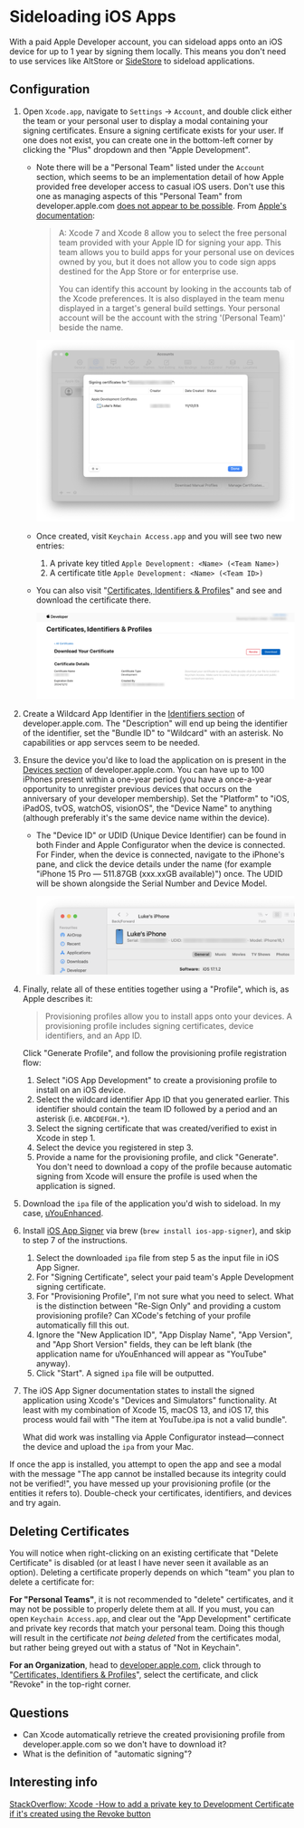 # Sideloading iOS Apps

With a paid Apple Developer account, you can sideload apps onto an iOS device for up to 1 year by signing them locally.
This means you don't need to use services like AltStore or [SideStore][2] to sideload applications.

## Configuration

1. Open `Xcode.app`, navigate to `Settings` → `Account`, and double click either the team or your personal user to display a modal containing your signing certificates.
   Ensure a signing certificate exists for your user.
   If one does not exist, you can create one in the bottom-left corner by clicking the "Plus" dropdown and then "Apple Development".

   - Note there will be a "Personal Team" listed under the `Account` section, which seems to be an implementation detail of how Apple provided free developer access to casual iOS users.
     Don't use this one as managing aspects of this "Personal Team" from developer.apple.com [does not appear to be possible][8].
     From [Apple's documentation][3]:

     > A: Xcode 7 and Xcode 8 allow you to select the free personal team provided with your Apple ID for signing your app. This team allows you to build apps for your personal use on devices owned by you, but it does not allow you to code sign apps destined for the App Store or for enterprise use.
     >
     > You can identify this account by looking in the accounts tab of the Xcode preferences. It is also displayed in the team menu displayed in a target's general build settings. Your personal account will be the account with the string '(Personal Team)' beside the name.

     ![](images/xcode-signing-certificates.png)

   - Once created, visit `Keychain Access.app` and you will see two new entries:
     1. A private key titled `Apple Development: <Name> (<Team Name>)`
     2. A certificate title `Apple Development: <Name> (<Team ID>)`
   - You can also visit "[Certificates, Identifiers & Profiles][5]" and see and download the certificate there.

     ![](images/certificate-download.png)

2. Create a Wildcard App Identifier in the [Identifiers section][6] of developer.apple.com.
   The "Description" will end up being the identifier of the identifier, set the "Bundle ID" to "Wildcard" with an asterisk.
   No capabilities or app servces seem to be needed.

3. Ensure the device you'd like to load the application on is present in the [Devices section][7] of developer.apple.com.
   You can have up to 100 iPhones present within a one-year period (you have a once-a-year opportunity to unregister previous devices that occurs on the anniversary of your developer membership).
   Set the "Platform" to "iOS, iPadOS, tvOS, watchOS, visionOS", the "Device Name" to anything (although preferably it's the same device name within the device).

   - The "Device ID" or UDID (Unique Device Identifier) can be found in both Finder and Apple Configurator when the device is connected.
     For Finder, when the device is connected, navigate to the iPhone's pane, and click the device details under the name (for example "iPhone 15 Pro — 511.87GB (xxx.xxGB available)") once.
     The UDID will be shown alongside the Serial Number and Device Model.

     ![](images/iphone-udid-in-finder.png)

4. Finally, relate all of these entities together using a "Profile", which is, as Apple describes it:

   > Provisioning profiles allow you to install apps onto your devices. A provisioning profile includes signing certificates, device identifiers, and an App ID.

   Click "Generate Profile", and follow the provisioning profile registration flow:

   1. Select "iOS App Development" to create a provisioning profile to install on an iOS device.
   2. Select the wildcard identifier App ID that you generated earlier.
      This identifier should contain the team ID followed by a period and an asterisk (i.e. `ABCDEFGH.*`).
   3. Select the signing certificate that was created/verified to exist in Xcode in step 1.
   4. Select the device you registered in step 3.
   5. Provide a name for the provisioning profile, and click "Generate".
      You don't need to download a copy of the profile because automatic signing from Xcode will ensure the profile is used when the application is signed.

5. Download the `ipa` file of the application you'd wish to sideload. In my case, [uYouEnhanced][10].
6. Install [iOS App Signer][9] via brew (`brew install ios-app-signer`), and skip to step 7 of the instructions.
   1. Select the downloaded `ipa` file from step 5 as the input file in iOS App Signer.
   2. For "Signing Certificate", select your paid team's Apple Development signing certificate.
   3. For "Provisioning Profile", I'm not sure what you need to select.
      What is the distinction between "Re-Sign Only" and providing a custom provisioning profile? Can XCode's fetching of your profile automatically fill this out.
   4. Ignore the "New Application ID", "App Display Name", "App Version", and "App Short Version" fields, they can be left blank (the application name for uYouEnhanced will appear as "YouTube" anyway).
   5. Click "Start". A signed `ipa` file will be outputted.
7. The iOS App Signer documentation states to install the signed application using Xcode's "Devices and Simulators" functionality.
   At least with my combination of Xcode 15, macOS 13, and iOS 17, this process would fail with "The item at YouTube.ipa is not a valid bundle".

   What did work was installing via Apple Configurator instead—connect the device and upload the `ipa` from your Mac.

If once the app is installed, you attempt to open the app and see a modal with the message "The app cannot be installed because its integrity could not be verified!", you have messed up your provisioning profile (or the entities it refers to).
Double-check your certificates, identifiers, and devices and try again.

## Deleting Certificates

You will notice when right-clicking on an existing certificate that "Delete Certificate" is disabled (or at least I have never seen it available as an option).
Deleting a certificate properly depends on which "team" you plan to delete a certificate for:

**For "Personal Teams"**, it is not recommended to "delete" certificates, and it may not be possible to properly delete them at all.
If you must, you can open `Keychain Access.app`, and clear out the "App Development" certificate and private key records that match your personal team.
Doing this though will result in the certificate _not being deleted_ from the certificates modal, but rather being greyed out with a status of "Not in Keychain".

**For an Organization**, head to [developer.apple.com][4], click through to "[Certificates, Identifiers & Profiles][5]", select the certificate, and click "Revoke" in the top-right corner.

## Questions

- Can Xcode automatically retrieve the created provisioning profile from developer.apple.com so we don't have to download it?
- What is the definition of "automatic signing"?

## Interesting info

[StackOverflow: Xcode -How to add a private key to Development Certificate if it's created using the Revoke button][11]

[1]: https://github.com/altstoreio/AltStore
[2]: https://sidestore.io
[3]: https://developer.apple.com/library/archive/qa/qa1915/_index.html
[4]: https://developer.apple.com
[5]: https://developer.apple.com/account/resources/certificates/list
[6]: https://developer.apple.com/account/resources/identifiers/list
[7]: https://developer.apple.com/account/resources/devices/list
[8]: https://itecnote.com/tecnote/xcode-how-to-manage-personal-team-info-on-apple-developer-website/
[9]: https://dantheman827.github.io/ios-app-signer
[10]: https://github.com/arichorn/uYouEnhanced
[11]: https://stackoverflow.com/a/58847332
